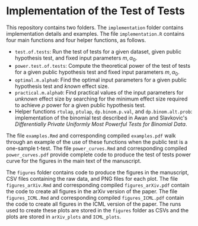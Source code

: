 # Implementation of the Test of Tests

This repository contains two folders. The `implementation` folder contains implementation details and examples. The file `implementation.R` contains four main functions and four helper functions, as follows.
* `test.of.tests`: Run the test of tests for a given dataset, given public hypothesis test, and fixed input parameters $m, \alpha_0$.
* `power.test.of.tests`: Compute the theoretical power of the test of tests for a given public hypothesis test and fixed input parameters $m,\alpha_0$.
* `optimal.m.alpha0`: Find the optimal input parameters for a given public hypothesis test and *known* effect size.
* `practical.m.alpha0`: Find practical values of the input parameters for *unknown* effect size by searching for the minimum effect size required to achieve $\rho$ power for a given public hypothesis test.
* Helper functions `rtulap`, `ptulap`, `dp.binom.p.val`, and `dp.binom.alt.prob`: implementation of the binomial test described in Awan and Slavkovic's *Differentially Private Uniformly Most Powerful Tests for Binomial Data*.

The file `examples.Rmd` and corresponding compiled `examples.pdf` walk through an example of the use of these functions when the public test is a one-sample t-test. The file `power_curves.Rmd` and corresponding compiled `power_curves.pdf` provide complete code to produce the test of tests power curve for the figures in the main text of the manuscript.

The `figures` folder contains code to produce the figures in the manuscript, CSV files containing the raw data, and PNG files for each plot. The file `figures_arXiv.Rmd` and corresponding compiled `figures_arXiv.pdf` contain the code to create all figures in the arXiv version of the paper. The file `figures_ICML.Rmd` and corresponding compiled `figures_ICML.pdf` contain the code to create all figures in the ICML version of the paper. The runs used to create these plots are stored in the `figures` folder as CSVs and the plots are stored in `arXiv_plots` and `ICML_plots`. 
